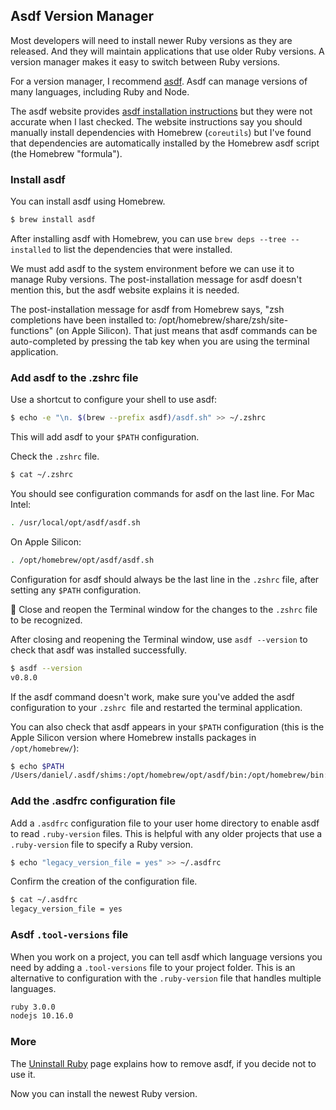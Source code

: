 ## Asdf Version Manager

Most developers will need to install newer Ruby versions as they are released. And they will maintain applications that use older Ruby versions. A version manager makes it easy to switch between Ruby versions.

For a version manager, I recommend [asdf](https://asdf-vm.com/). Asdf can manage versions of many languages, including Ruby and Node.

The asdf website provides [asdf installation instructions](https://asdf-vm.com/#/core-manage-asdf) but they were not accurate when I last checked. The website instructions say you should manually install dependencies with Homebrew (`coreutils`) but I've found that dependencies are automatically installed by the Homebrew asdf script (the Homebrew "formula").

### Install asdf

You can install asdf using Homebrew.

```bash
$ brew install asdf
```

After installing asdf with Homebrew, you can use `brew deps --tree --installed` to list the dependencies that were installed.

We must add asdf to the system environment before we can use it to manage Ruby versions. The post-installation message for asdf doesn't mention this, but the asdf website explains it is needed.

The post-installation message for asdf from Homebrew says, "zsh completions have been installed to: /opt/homebrew/share/zsh/site-functions" (on Apple Silicon). That just means that asdf commands can be auto-completed by pressing the tab key when you are using the terminal application.

### Add asdf to the .zshrc file

Use a shortcut to configure your shell to use asdf:

```bash
$ echo -e "\n. $(brew --prefix asdf)/asdf.sh" >> ~/.zshrc
```

This will add asdf to your  `$PATH` configuration.

Check the `.zshrc` file.

```bash
$ cat ~/.zshrc
```

You should see configuration commands for asdf on the last line. For Mac Intel:

```bash
. /usr/local/opt/asdf/asdf.sh
```

On Apple Silicon:

```bash
. /opt/homebrew/opt/asdf/asdf.sh
```

Configuration for asdf should always be the last line in the `.zshrc` file, after setting any `$PATH` configuration.

🚩 Close and reopen the Terminal window for the changes to the `.zshrc` file to be recognized.

After closing and reopening the Terminal window, use `asdf --version` to check that asdf was installed successfully.

```bash
$ asdf --version
v0.8.0
```

If the asdf command doesn't work, make sure you've added the asdf configuration to your `.zshrc `file and restarted the terminal application.

You can also check that asdf appears in your `$PATH` configuration (this is the Apple Silicon version where Homebrew installs packages in `/opt/homebrew/`):

 ```bash
 $ echo $PATH
 /Users/daniel/.asdf/shims:/opt/homebrew/opt/asdf/bin:/opt/homebrew/bin:/opt/homebrew/sbin:/usr/local/bin:/usr/bin:/bin:/usr/sbin:/sbin
```

### Add the .asdfrc configuration file

Add a `.asdfrc` configuration file to your user home directory to enable asdf to read `.ruby-version` files. This is helpful with any older projects that use a `.ruby-version` file to specify a Ruby version.

```bash
$ echo "legacy_version_file = yes" >> ~/.asdfrc
```

Confirm the creation of the configuration file.

```bash
$ cat ~/.asdfrc
legacy_version_file = yes
```

### Asdf `.tool-versions` file

When you work on a project, you can tell asdf which language versions you need by adding a `.tool-versions` file to your project folder. This is an alternative to configuration with the `.ruby-version` file that handles multiple languages.

```bash
ruby 3.0.0
nodejs 10.16.0
```

### More

The [Uninstall Ruby](/ruby/9.html) page explains how to remove asdf, if you decide not to use it.

Now you can install the newest Ruby version.
